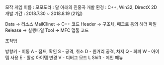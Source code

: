 모작 게임 이름 : 모모도라 : 달 아래의 진홍곡
개발 환경 : C++, Win32, DirectX 2D
개발 기간 : 2018.7.30 ~ 2018.8.19 (21일)

Data -> 리소스
MailClinet -> C++ 코드
Header -> 구조체, 매크로 등의 헤더 파일
Release -> 실행파일
Tool -> MFC 맵툴 코드

조작법

방향키 - 이동
A - 점프, 확인
S - 공격, 취소
D - 원거리 공격, 차지
Q - 회피
W - 아이템 사용
E - 활성 아이템 변경
V - 디버그 모드
L Shift - 메인 메뉴
